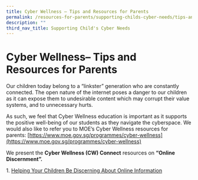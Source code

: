 ```yaml
---
title: Cyber Wellness – Tips and Resources for Parents
permalink: /resources-for-parents/supporting-childs-cyber-needs/tips-and-resources-for-parents/permalink/
description: ""
third_nav_title: Supporting Child's Cyber Needs
---
```

Cyber Wellness– Tips and Resources for Parents
==============================================

Our children today belong to a “linkster” generation who are constantly connected. The open nature of the internet poses a danger to our children as it can expose them to undesirable content which may corrupt their value systems, and to unnecessary hurts.

As such, we feel that Cyber Wellness education is important as it supports the positive well-being of our students as they navigate the cyberspace. We would also like to refer you to MOE’s Cyber Wellness resources for parents: [https://www.moe.gov.sg/programmes/cyber-wellness](https://www.moe.gov.sg/programmes/cyber-wellness)

We present the **Cyber Wellness (CW) Connect** resources on **“Online Discernment”.** 

1\.  [Helping Your Children Be Discerning About Online Information](/files/Connect-T2-Parents-Tipsheet.pdf)